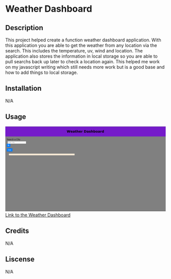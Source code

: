 # Weather Dashboard

## Description

This project helped create a function weather dashboard application. With this application you are able to get the weather from any location via the search. This includes the temperature, uv, wind and location. The application also stores the information in local storage so you are able to pull searchs back up later to check a location again. This helped me work on my javascript writing which still needs more work but is a good base and how to add things to local storage.

## Installation

N/A

## Usage

![Screenshot](assets/screenshot.png)
[Link to the Weather Dashboard]()

## Credits

N/A

## Liscense

N/A
